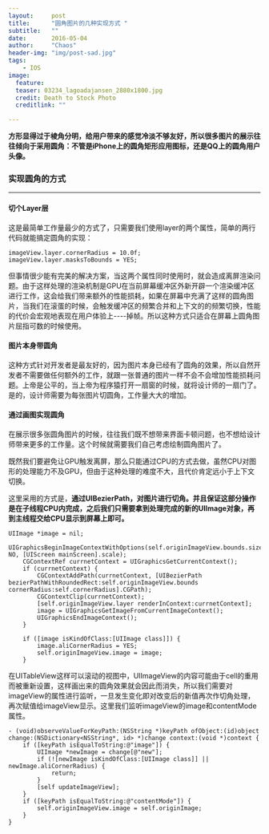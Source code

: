 ```yaml
---
layout:     post
title:      "圆角图片的几种实现方式 "
subtitle:   ""
date:       2016-05-04
author:     "Chaos"
header-img: "img/post-sad.jpg"
tags:
    - IOS
image:
  feature: 
  teaser: 03234_lagoadajansen_2880x1800.jpg
  credit: Death to Stock Photo
  creditlink: ""

---
```

**方形显得过于棱角分明，给用户带来的感觉冷淡不够友好，所以很多图片的展示往往倾向于采用圆角：不管是iPhone上的圆角矩形应用图标，还是QQ上的圆角用户头像。**

### 实现圆角的方式
*****

#### 切个Layer层

这是最简单工作量最少的方式了，只需要我们使用layer的两个属性，简单的两行代码就能搞定圆角的实现：

```
imageView.layer.cornerRadius = 10.0f;  
imageView.layer.masksToBounds = YES;  

```

但事情很少能有完美的解决方案，当这两个属性同时使用时，就会造成离屏渲染问题。由于这样处理的渲染机制是GPU在当前屏幕缓冲区外新开辟一个渲染缓冲区进行工作，这会给我们带来额外的性能损耗，如果在屏幕中充满了这样的圆角图片，当我们在滚蛋的时候，会触发缓冲区的频繁合并和上下文的的频繁切换，性能的代价会宏观地表现在用户体验上----掉帧。所以这种方式只适合在屏幕上圆角图片屈指可数的时候使用。

#### 图片本身带圆角

这种方式针对开发者是最友好的，因为图片本身已经有了圆角的效果，所以自然开发者不需要做任何额外的工作，就跟一张普通的图片一样不会不会增加性能损耗问题。上帝是公平的，当上帝为程序猿打开一扇窗的时候，就将设计师的一扇门了。是的，设计师需要为每张图片切圆角，工作量大大的增加。

#### 通过画图实现圆角

在展示很多张圆角图片的时候，往往我们既不想带来界面卡顿问题，也不想给设计师带来更多的工作量。这个时候就需要我们自己考虑绘制圆角图片了。

既然我们要避免让GPU触发离屏，那么只能通过CPU的方式去做，虽然CPU对图形的处理能力不及GPU，但由于这种处理的难度不大，且代价肯定远小于上下文切换。

这里采用的方式是，**通过UIBezierPath，对图片进行切角。并且保证这部分操作是在子线程CPU内完成，之后我们只需要拿到处理完成的新的UIImage对象，再到主线程交给CPU显示到屏幕上即可。**

```
UIImage *image = nil;
    UIGraphicsBeginImageContextWithOptions(self.originImageView.bounds.size, NO, [UIScreen mainScreen].scale);
    CGContextRef currnetContext = UIGraphicsGetCurrentContext();
    if (currnetContext) {
        CGContextAddPath(currnetContext, [UIBezierPath bezierPathWithRoundedRect:self.originImageView.bounds cornerRadius:self.cornerRadius].CGPath);
        CGContextClip(currnetContext);
        [self.originImageView.layer renderInContext:currnetContext];
        image = UIGraphicsGetImageFromCurrentImageContext();
        UIGraphicsEndImageContext();
    }
    
    if ([image isKindOfClass:[UIImage class]]) {
        image.aliCornerRadius = YES;
        self.originImageView.image = image;
    }
```

在UITableView这样可以滚动的视图中，UIImageView的内容可能由于cell的重用而被重新设置，这样画出来的圆角效果就会因此而消失，所以我们需要对imageView的属性进行监听，一旦发生变化即对改变后的新值再次作切角处理，再次赋值给imageView显示。这里我们监听imageView的image和contentMode属性。

```
- (void)observeValueForKeyPath:(NSString *)keyPath ofObject:(id)object change:(NSDictionary<NSString*, id> *)change context:(void *)context {
    if ([keyPath isEqualToString:@"image"]) {
        UIImage *newImage = change[@"new"];
        if (![newImage isKindOfClass:[UIImage class]] || newImage.aliCornerRadius) {
            return;
        }
        [self updateImageView];
    }
    if ([keyPath isEqualToString:@"contentMode"]) {
        self.originImageView.image = self.originImage;
    }
}
```



































